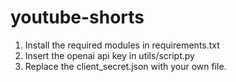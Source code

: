 # youtube-shorts

1. Install the required modules in requirements.txt
2. Insert the openai api key in utils/script.py
3. Replace the client_secret.json with your own file.
